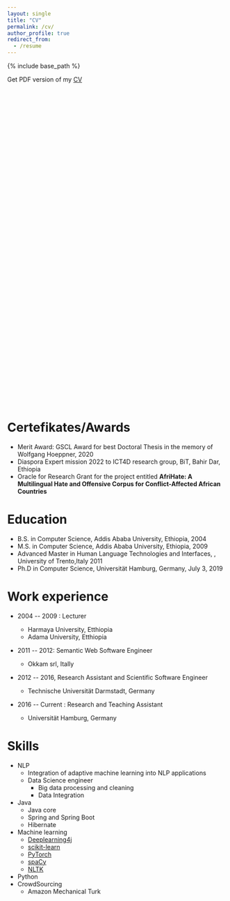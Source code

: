 ```yaml
---
layout: single
title: "CV"
permalink: /cv/
author_profile: true
redirect_from:
  - /resume
---
```


{% include base_path %}

Get PDF version of my [CV](https://www.inf.uni-hamburg.de/en/inst/ab/lt/people/seid-muhie-yimam/yimam-cv.pdf)

<object src="https://www.inf.uni-hamburg.de/en/inst/ab/lt/people/seid-muhie-yimam/yimam-cv.pdf" type="application/pdf" title="CV" width="700" height="720">
    <a href="https://www.inf.uni-hamburg.de/en/inst/ab/lt/people/seid-muhie-yimam/yimam-cv.pdf">CV</a> 
</object>


Certefikates/Awards
======
- Merit Award: GSCL Award for best Doctoral Thesis in the memory of Wolfgang Hoeppner, 2020 
- Diaspora Expert mission 2022 to ICT4D research group, BiT, Bahir Dar, Ethiopia
- Oracle for Research Grant for the project entitled **AfriHate: A Multilingual Hate and Offensive Corpus for Conflict-Affected African Countries**

Education
======
* B.S. in Computer Science, Addis Ababa University, Ethiopia, 2004
* M.S. in Computer Science, Addis Ababa University, Ethiopia, 2009
* Advanced Master in Human Language Technologies and Interfaces, , University of Trento,Italy 2011
* Ph.D in Computer Science, Universität Hamburg, Germany, July 3, 2019

Work experience
======
* 2004 -- 2009 : Lecturer
  * Harmaya University, Etthiopia
  * Adama University, Etthiopia

* 2011 -- 2012: Semantic Web Software Engineer
  * Okkam srl, Itally

* 2012 --  2016, Research Assistant and Scientific Software Engineer
  * Technische Universität Darmstadt, Germany
* 2016 -- Current : Research and Teaching Assistant
  * Universität Hamburg, Germany


Skills
======
* NLP
  * Integration of adaptive machine learning into NLP applications
  * Data Science engineer
      * Big data processing and cleaning
      * Data Integration
* Java
  * Java core
  * Spring and Spring Boot
  * Hibernate
* Machine learning
  * [Deeplearning4j](https://deeplearning4j.org/)
  * [scikit-learn](http://scikit-learn.org/stable/)
  * [PyTorch](https://pytorch.org)
  * [spaCy](https://spacy.io)
  * [NLTK](https://www.nltk.org)
* Python
* CrowdSourcing
  * Amazon Mechanical Turk
